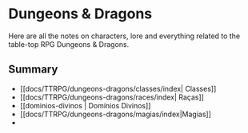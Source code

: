 # Dungeons & Dragons

Here are all the notes on characters, lore and everything related to the table-top RPG Dungeons & Dragons.

## Summary

- [[docs/TTRPG/dungeons-dragons/classes/index| Classes]]
- [[docs/TTRPG/dungeons-dragons/races/index| Raças]]
- [[dominios-divinos | Domínios Divinos]]
- [[docs/TTRPG/dungeons-dragons/magias/index|Magias]]
- 